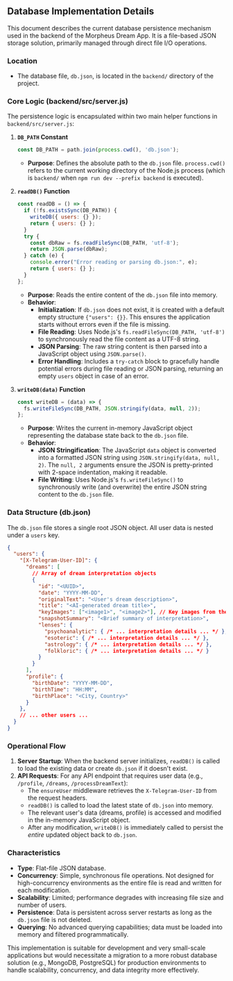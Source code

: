 ## Database Implementation Details

This document describes the current database persistence mechanism used in the backend of the Morpheus Dream App. It is a file-based JSON storage solution, primarily managed through direct file I/O operations.

### Location
- The database file, `db.json`, is located in the `backend/` directory of the project.

### Core Logic (backend/src/server.js)

The persistence logic is encapsulated within two main helper functions in `backend/src/server.js`:

1.  **`DB_PATH` Constant**
    ```javascript
    const DB_PATH = path.join(process.cwd(), 'db.json');
    ```
    - **Purpose**: Defines the absolute path to the `db.json` file. `process.cwd()` refers to the current working directory of the Node.js process (which is `backend/` when `npm run dev --prefix backend` is executed).

2.  **`readDB()` Function**
    ```javascript
    const readDB = () => {
      if (!fs.existsSync(DB_PATH)) {
        writeDB({ users: {} });
        return { users: {} };
      }
      try {
        const dbRaw = fs.readFileSync(DB_PATH, 'utf-8');
        return JSON.parse(dbRaw);
      } catch (e) {
        console.error("Error reading or parsing db.json:", e);
        return { users: {} };
      }
    };
    ```
    - **Purpose**: Reads the entire content of the `db.json` file into memory.
    - **Behavior**:
        - **Initialization**: If `db.json` does not exist, it is created with a default empty structure `{"users": {}}`. This ensures the application starts without errors even if the file is missing.
        - **File Reading**: Uses Node.js's `fs.readFileSync(DB_PATH, 'utf-8')` to synchronously read the file content as a UTF-8 string.
        - **JSON Parsing**: The raw string content is then parsed into a JavaScript object using `JSON.parse()`.
        - **Error Handling**: Includes a `try-catch` block to gracefully handle potential errors during file reading or JSON parsing, returning an empty `users` object in case of an error.

3.  **`writeDB(data)` Function**
    ```javascript
    const writeDB = (data) => {
      fs.writeFileSync(DB_PATH, JSON.stringify(data, null, 2));
    };
    ```
    - **Purpose**: Writes the current in-memory JavaScript object representing the database state back to the `db.json` file.
    - **Behavior**:
        - **JSON Stringification**: The JavaScript `data` object is converted into a formatted JSON string using `JSON.stringify(data, null, 2)`. The `null, 2` arguments ensure the JSON is pretty-printed with 2-space indentation, making it readable.
        - **File Writing**: Uses Node.js's `fs.writeFileSync()` to synchronously write (and overwrite) the entire JSON string content to the `db.json` file.

### Data Structure (db.json)

The `db.json` file stores a single root JSON object. All user data is nested under a `users` key.

```json
{
  "users": {
    "[X-Telegram-User-ID]": {
      "dreams": [
        // Array of dream interpretation objects
        {
          "id": "<UUID>",
          "date": "YYYY-MM-DD",
          "originalText": "<User's dream description>",
          "title": "<AI-generated dream title>",
          "keyImages": ["<image1>", "<image2>"], // Key images from the dream
          "snapshotSummary": "<Brief summary of interpretation>",
          "lenses": {
            "psychoanalytic": { /* ... interpretation details ... */ },
            "esoteric": { /* ... interpretation details ... */ },
            "astrology": { /* ... interpretation details ... */ },
            "folkloric": { /* ... interpretation details ... */ }
          }
        }
      ],
      "profile": {
        "birthDate": "YYYY-MM-DD",
        "birthTime": "HH:MM",
        "birthPlace": "<City, Country>"
      }
    },
    // ... other users ...
  }
}
```

### Operational Flow

1.  **Server Startup**: When the backend server initializes, `readDB()` is called to load the existing data or create `db.json` if it doesn't exist.
2.  **API Requests**: For any API endpoint that requires user data (e.g., `/profile`, `/dreams`, `/processDreamText`):
    - The `ensureUser` middleware retrieves the `X-Telegram-User-ID` from the request headers.
    - `readDB()` is called to load the latest state of `db.json` into memory.
    - The relevant user's data (dreams, profile) is accessed and modified in the in-memory JavaScript object.
    - After any modification, `writeDB()` is immediately called to persist the *entire* updated object back to `db.json`.

### Characteristics

-   **Type**: Flat-file JSON database.
-   **Concurrency**: Simple, synchronous file operations. Not designed for high-concurrency environments as the entire file is read and written for each modification.
-   **Scalability**: Limited; performance degrades with increasing file size and number of users.
-   **Persistence**: Data is persistent across server restarts as long as the `db.json` file is not deleted.
-   **Querying**: No advanced querying capabilities; data must be loaded into memory and filtered programmatically.

This implementation is suitable for development and very small-scale applications but would necessitate a migration to a more robust database solution (e.g., MongoDB, PostgreSQL) for production environments to handle scalability, concurrency, and data integrity more effectively.
